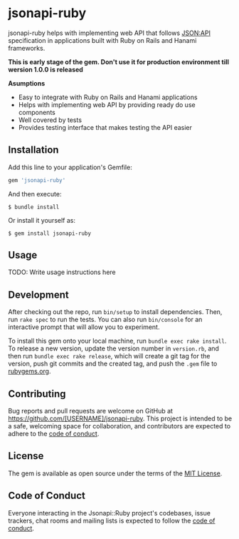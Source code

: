 # jsonapi-ruby

jsonapi-ruby helps with implementing web API that follows [JSON:API](https://jsonapi.org/) specification in applications built with Ruby on Rails and Hanami frameworks.

**This is early stage of the gem. Don't use it for production environment till wersion 1.0.0 is released**

**Asumptions**
* Easy to integrate with Ruby on Rails and Hanami applications
* Helps with implementing web API by providing ready do use components
* Well covered by tests
* Provides testing interface that makes testing the API easier


## Installation

Add this line to your application's Gemfile:

```ruby
gem 'jsonapi-ruby'
```

And then execute:

    $ bundle install

Or install it yourself as:

    $ gem install jsonapi-ruby

## Usage

TODO: Write usage instructions here

## Development

After checking out the repo, run `bin/setup` to install dependencies. Then, run `rake spec` to run the tests. You can also run `bin/console` for an interactive prompt that will allow you to experiment.

To install this gem onto your local machine, run `bundle exec rake install`. To release a new version, update the version number in `version.rb`, and then run `bundle exec rake release`, which will create a git tag for the version, push git commits and the created tag, and push the `.gem` file to [rubygems.org](https://rubygems.org).

## Contributing

Bug reports and pull requests are welcome on GitHub at https://github.com/[USERNAME]/jsonapi-ruby. This project is intended to be a safe, welcoming space for collaboration, and contributors are expected to adhere to the [code of conduct](https://github.com/[USERNAME]/jsonapi-ruby/blob/master/CODE_OF_CONDUCT.md).

## License

The gem is available as open source under the terms of the [MIT License](https://opensource.org/licenses/MIT).

## Code of Conduct

Everyone interacting in the Jsonapi::Ruby project's codebases, issue trackers, chat rooms and mailing lists is expected to follow the [code of conduct](https://github.com/[USERNAME]/jsonapi-ruby/blob/master/CODE_OF_CONDUCT.md).

